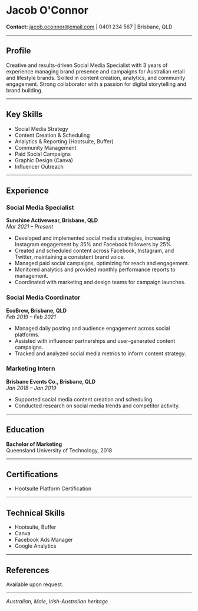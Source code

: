 # Jacob O'Connor

**Contact:** jacob.oconnor@email.com | 0401 234 567 | Brisbane, QLD

---

## Profile
Creative and results-driven Social Media Specialist with 3 years of experience managing brand presence and campaigns for Australian retail and lifestyle brands. Skilled in content creation, analytics, and community engagement. Strong collaborator with a passion for digital storytelling and brand building.

---

## Key Skills
- Social Media Strategy
- Content Creation & Scheduling
- Analytics & Reporting (Hootsuite, Buffer)
- Community Management
- Paid Social Campaigns
- Graphic Design (Canva)
- Influencer Outreach

---

## Experience

### Social Media Specialist  
**Sunshine Activewear, Brisbane, QLD**  
*Mar 2021 – Present*
- Developed and implemented social media strategies, increasing Instagram engagement by 35% and Facebook followers by 25%.
- Created and scheduled content across Facebook, Instagram, and Twitter, maintaining a consistent brand voice.
- Managed paid social campaigns, optimizing for reach and engagement.
- Monitored analytics and provided monthly performance reports to management.
- Coordinated with marketing and design teams for campaign launches.

### Social Media Coordinator  
**EcoBrew, Brisbane, QLD**  
*Feb 2019 – Feb 2021*
- Managed daily posting and audience engagement across social platforms.
- Assisted with influencer partnerships and user-generated content campaigns.
- Tracked and analyzed social media metrics to inform content strategy.

### Marketing Intern  
**Brisbane Events Co., Brisbane, QLD**  
*Jan 2018 – Jan 2019*
- Supported social media content creation and scheduling.
- Conducted research on social media trends and competitor activity.

---

## Education
**Bachelor of Marketing**  
Queensland University of Technology, 2018

---

## Certifications
- Hootsuite Platform Certification

---

## Technical Skills
- Hootsuite, Buffer
- Canva
- Facebook Ads Manager
- Google Analytics

---

## References
Available upon request.

---

*Australian, Male, Irish-Australian heritage*
